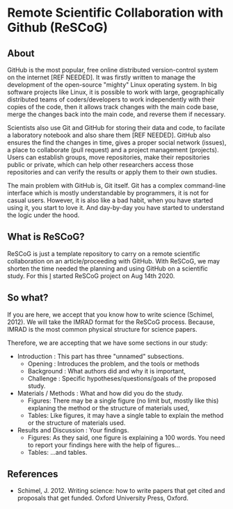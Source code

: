 # Remote Scientific Collaboration with Github (ReSCoG)

## About

GitHub is the most popular, free online distributed version-control system on the internet [REF NEEDED]. It was firstly written to manage the development of the open-source "mighty" Linux operating system. In big software projects like Linux, it is possible to work with large, geographically distributed teams of coders/developers to work independently with their  copies of the code, then it allows track changes with the main code base, merge the changes back into the main code, and reverse them if necessary.

Scientists also use Git and GitHub for storing their data and code, to facilate a laboratory notebook and also share them [REF NEEDED]. GitHub also ensures the find the changes in time, gives a proper social network (issues), a place to collaborate (pull request) and a project management (projects). Users can establish groups, move repositories, make their repositories public or private, which can help other researchers access those repositories and can verify the results or apply them to their own studies.

The main problem with GitHub is, Git itself. Git has a complex command-line interface which is mostly understandable by programmers, it is not for casual users. However, it is also like a bad habit, when you have started using it, you start to love it. And day-by-day you have started to understand the logic under the hood.

## What is ReSCoG?

ReSCoG is just a template repository to carry on a remote scientific collaboration on an article/proceeding with GitHub. With ReSCoG, we may shorten the time needed the planning and using GitHub on a scientific study. For this [I](https://sblisesivdin.github.io) started ReSCoG project on Aug 14th 2020.

## So what?
If you are here, we accept that you know how to write science (Schimel, 2012). We will take the IMRAD format for the ReSCoG process. Because, IMRAD is the most common physical structure for science papers.

Therefore, we are accepting that we have some sections in our study:
* Introduction : This part has three "unnamed" subsections.
  * Opening : Introduces the problem, and the tools or methods
  * Background : What authors did and why it is important,
  * Challenge : Specific hypotheses/questions/goals of the proposed study.
* Materials / Methods : What and how did you do the study.
  * Figures: There may be a single figure (no limit but, mostly like this) explaning the method or the structure of materials used,
  * Tables: Like figures, it may have a single table to explain the method or the structure of materials used.
* Results and Discussion : Your findings.
  * Figures: As they said, one figure is explaining a 100 words. You need to report your findings here with the help of figures...
  * Tables: ...and tables.

## References

* Schimel, J. 2012. Writing science: how to write papers that get cited and proposals that get funded. Oxford University Press, Oxford.
